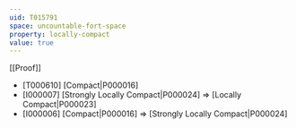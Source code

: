 ```yaml
---
uid: T015791
space: uncountable-fort-space
property: locally-compact
value: true
---
```

[[Proof]]

* [T000610] [Compact|P000016]
* [I000007] [Strongly Locally Compact|P000024] => [Locally Compact|P000023]
* [I000006] [Compact|P000016] => [Strongly Locally Compact|P000024]

